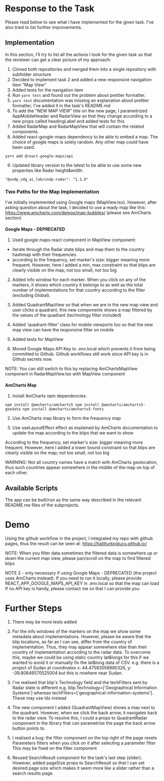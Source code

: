 # Response to the Task

Please read below to see what I have implemented for the given task. I've also tried to list further improvements.

## Implementation

In this section, I'll try to list all the actions I took for the given task so that the reviewer can get a clear picture of my approach:

1. Cloned both repositories and merged them into a single repository with subfolder structure
2. Decided to implement task 2 and added a new responsive navigation item "Map View"
3. Added tests for the navigation item
4. Run `yarn test` and found out the problem about prettier formatter.
5. `yarn test` documentation was missing an explanation about prettier formatter, I've added it in the task's README.md
6. To add the "NEW MAP VIEW" title on the new page, I parametrized AppMobileHeader and RadarView so that they change according to a new props called
headingLabel and added tests for this
7. Added RadarMap and RadarMapView that will contain the related components.
8. Added react-google-maps dependency to be able to embed a map. The choice of google maps is solely random.
Any other map could have been used.

`yarn add @react-google-maps/api`

9. Updated library version to the latest to be able to use some new properties like Radar height&width:

`"@undp_sdg_ai_lab/undp-radar": "1.1.0"`

### Two Paths for the Map Implementation

I've initially implemented using Google maps (MapView.tsx). However, after asking question about the task, I decided to use a ready map
like this: https://www.amcharts.com/demos/map-bubbles/ (please see AmCharts section)

#### Google Maps - DEPRECATED

1. Used google maps react component in MapView component:
- iterate through the Radar state blips and map them to the country hashmap with their frequencies
- according to the frequency, set marker's size: bigger meaning more frequent. However, here I added a min, max constraint
so that blips are clearly visible on the map; not too small, not too big

2. Added info window for each marker. When you click on any of the markers, it shows which country it belongs to as well as the total number of
implementations for that country according to the filter (excluding Global).

3. Added QuadrantMapView so that when we are in the new map view and user clicks a quadrant, this new components shows a map filtered by the
values of the quadrant (technology filter included)

4. Added 'quadrant-filter' class for mobile viewports too so that the new map view can have the responsive filter on mobile

5. Added tests for MapView

6. Moved Google Maps API Key to .env.local which prevents it from being committed to Github.
Github workflows still work since API key is in Github secrets now.

NOTE: You can still switch to this by replacing AmChartsMapView component in RadarMapView.tsx with MapView component

#### AmCharts Map

1. Install AmCharts npm dependencies:

`
npm install @amcharts/amcharts5
npm install @amcharts/amcharts5-geodata
npm install @amcharts/amcharts5-fonts
`

2. Use AmCharts map library to form the frequency map

3. Use useLayoutEffect effect as explained by AmCharts documentation to update the map according to the blips
that we want to show

According to the frequency, set marker's size: bigger meaning more frequent. However, here I added a lower bound constraint
so that blips are clearly visible on the map; not too small, not too big


WARNING: Not all country names have a match with AmCharts geolocation, thus such countries appear somewhere in the middle
of the map on top of each other.


## Available Scripts

The app can be built/run as the same way described in the relevant README.me files of the subprojects.

# Demo

Using the github workflow in the project, I integrated my repo with github pages, thus the result can be seen at:
https://halilturkoglucs.github.io/

NOTE: When you filter data sometimes the filtered data is somewhere up or down the current map view, please pan/scroll 
on the map to find filtered blips

NOTE 2 - only necessary if using Google Maps - DEPRECATED (the project uses AmCharts instead):
If you need to run it locally, please provide REACT_APP_GOOGLE_MAPS_API_KEY in .env.local so that the map can load
If no API key is handy, please contact me so that I can provide you

# Further Steps

1. There may be more tests added

2. For the info windows of the markers on the map we show some metadata about implementations. 
However, please be aware that the blip locations, as far as I can see, differ from the country of implementation. 
Thus, they may appear somewhere else than their country of implementation according to the radar data.
To overcome this, maybe we could be using static country lat&longs for this if we wanted to avoid it or manually fix the lat&long data of CSV.
e.g. there is a project of Sudan at coordinates x: 44.47583058885326, y: -39.80846570525004 but this is nowhere near Sudan.

3. I've realised that blip's Technology field and the techFilters sent by Radar state is different
    e.g. blip.Technology=['Geographical Information Systems'] 
    whereas techFilters=['geographical-information-systems']. These may use Ids instead
	
4. The new component I added (QuadrantMapView) shows a map next to the quadrant. However, when we click the back arrow, it navigates back to 
the radar view. To resolve this, I could a props to QuadrantRadar component in the library that can parametrize the page the back arrow button points to.

5. I realised a bug: the filter component on the top right of the page resets Parameters filters when you click on it after selecting a parameter filter
This may be fixed on the filter component

6. Reused SearchResult component for the task's last step (slider). However, added pageSize props to SearchResult so that I can set desired page
size which makes it seem more like a slider rather than a search results page.


